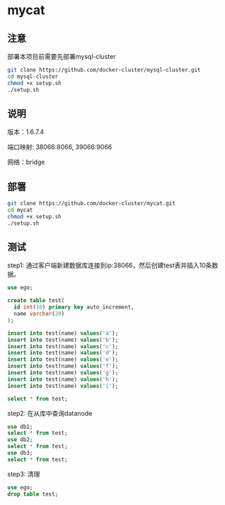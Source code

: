 # mycat

## 注意

部署本项目前需要先部署mysql-cluster

``` bash
git clone https://github.com/docker-cluster/mysql-cluster.git
cd mysql-cluster
chmod +x setup.sh
./setup.sh
```

## 说明

版本：1.6.7.4

端口映射: 38066:8066, 39066:9066

网络：bridge

## 部署

``` bash
git clone https://github.com/docker-cluster/mycat.git
cd mycat
chmod +x setup.sh
./setup.sh
```

## 测试

step1: 通过客户端新建数据库连接到ip:38066，然后创建test表并插入10条数据。

``` sql
use ego;

create table test(
  id int(10) primary key auto_increment,
  name varchar(20)
);

insert into test(name) values('a');
insert into test(name) values('b');
insert into test(name) values('c');
insert into test(name) values('d');
insert into test(name) values('e');
insert into test(name) values('f');
insert into test(name) values('g');
insert into test(name) values('h');
insert into test(name) values('i');

select * from test;

```

step2: 在从库中查询datanode

``` sql
use db1;
select * from test;
use db2;
select * from test;
use db3;
select * from test;
```

step3: 清理

``` sql
use ego;
drop table test;
```
